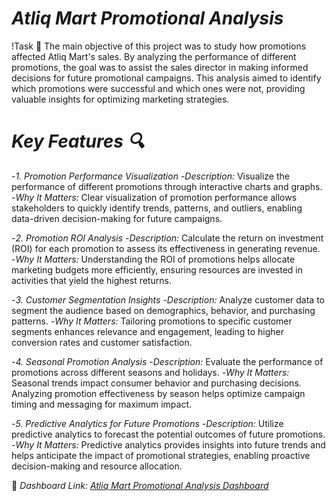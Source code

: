 # *Atliq Mart Promotional Analysis*

!Task 🎯
The main objective of this project was to study how promotions affected Atliq Mart's sales. By analyzing the performance of different promotions, the goal was to assist the sales director in making informed decisions for future promotional campaigns. This analysis aimed to identify which promotions were successful and which ones were not, providing valuable insights for optimizing marketing strategies.

# *Key Features 🔍*

-*1. Promotion Performance Visualization*
    -*Description:* Visualize the performance of different promotions through interactive charts and graphs.
    -*Why It Matters:* Clear visualization of promotion performance allows stakeholders to quickly identify trends, patterns, and outliers, enabling data-driven decision-making for future campaigns.
    
-*2. Promotion ROI Analysis*
    -*Description:* Calculate the return on investment (ROI) for each promotion to assess its effectiveness in generating revenue.
    -*Why It Matters:* Understanding the ROI of promotions helps allocate marketing budgets more efficiently, ensuring resources are invested in activities that yield the highest returns.
    
-*3. Customer Segmentation Insights*
    -*Description:* Analyze customer data to segment the audience based on demographics, behavior, and purchasing patterns.
    -*Why It Matters:* Tailoring promotions to specific customer segments enhances relevance and engagement, leading to higher conversion rates and customer satisfaction.
    
-*4. Seasonal Promotion Analysis*
    -*Description:* Evaluate the performance of promotions across different seasons and holidays.
    -*Why It Matters:* Seasonal trends impact consumer behavior and purchasing decisions. Analyzing promotion effectiveness by season helps optimize campaign timing and messaging for maximum impact.
    
-*5. Predictive Analytics for Future Promotions*
    -*Description:* Utilize predictive analytics to forecast the potential outcomes of future promotions.
    -*Why It Matters:* Predictive analytics provides insights into future trends and helps anticipate the impact of promotional strategies, enabling proactive decision-making and resource allocation.

📂 *Dashboard Link: [Atliq Mart Promotional Analysis Dashboard](https://app.powerbi.com/view?r=eyJrIjoiNDU5NGJlMzYtYzFkOC00ODhjLWJlYjYtNWFlYzM1ZDU5NTY0IiwidCI6ImRmODY3OWNkLWE4MGUtNDVkOC05OWFjLWM4M2VkN2ZmOTVhMCJ9)*
